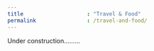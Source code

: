 ```yaml
---
title                    : "Travel & Food"
permalink                : /travel-and-food/
---
```


Under construction.........